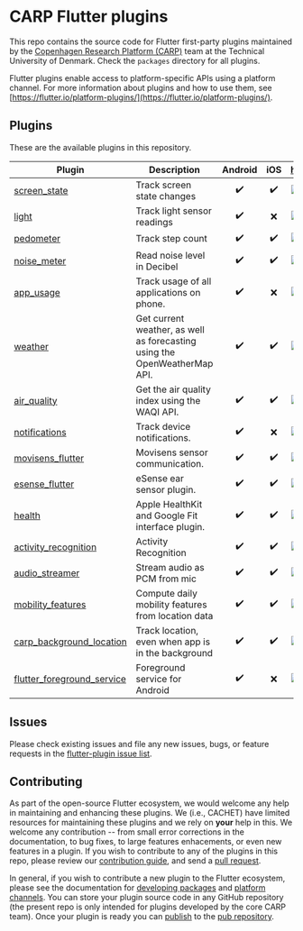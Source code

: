 # CARP Flutter plugins

This repo contains the source code for Flutter first-party plugins maintained by the [Copenhagen Research Platform (CARP)](http://www.carp.dk/) team at the Technical University of Denmark.
Check the `packages` directory for all plugins.

Flutter plugins enable access to platform-specific APIs using a platform channel. 
For more information about plugins and how to use them, see
[https://flutter.io/platform-plugins/](https://flutter.io/platform-plugins/).

## Plugins
These are the available plugins in this repository.

| Plugin | Description | Android | iOS |    http://pub.dev/    | 
|--------|-------------|:-------:|:---:|:---------:|
| [screen_state](./packages/screen_state) | Track screen state changes | ✔️ | ✔️ | [![pub package](https://img.shields.io/pub/v/screen_state.svg)](https://pub.dartlang.org/packages/screen_state) |
| [light](./packages/light) | Track light sensor readings | ✔️ | ❌ |  [![pub package](https://img.shields.io/pub/v/light.svg)](https://pub.dartlang.org/packages/light) |
| [pedometer](./packages/pedometer) | Track step count |  ✔️ | ✔️ | [![pub package](https://img.shields.io/pub/v/pedometer.svg)](https://pub.dartlang.org/packages/pedometer) |
| [noise_meter](./packages/noise_meter) | Read noise level in Decibel | ✔️ | ✔️  | [![pub package](https://img.shields.io/pub/v/noise_meter.svg)](https://pub.dartlang.org/packages/noise_meter) |
| [app_usage](./packages/app_usage) | Track usage of all applications on phone. | ✔️ | ❌  | [![pub package](https://img.shields.io/pub/v/app_usage.svg)](https://pub.dartlang.org/packages/app_usage) |
| [weather](./packages/weather) | Get current weather, as well as forecasting using the OpenWeatherMap API. | ✔️ | ✔️  | [![pub package](https://img.shields.io/pub/v/weather.svg)](https://pub.dartlang.org/packages/weather) |
| [air_quality](./packages/air_quality) | Get the air quality index using the WAQI API. | ✔️ | ✔️  | [![pub package](https://img.shields.io/pub/v/air_quality.svg)](https://pub.dartlang.org/packages/air_quality) |
| [notifications](./packages/notifications) | Track device notifications. | ✔️ | ❌  | [![pub package](https://img.shields.io/pub/v/notifications.svg)](https://pub.dartlang.org/packages/notifications) |
| [movisens_flutter](./packages/movisens_flutter) | Movisens sensor communication. | ✔️ | ✔️  | [![pub package](https://img.shields.io/pub/v/movisens_flutter.svg)](https://pub.dartlang.org/packages/movisens_flutter) |
| [esense_flutter](./packages/esense_flutter) | eSense ear sensor plugin. | ✔️ | ✔️  | [![pub package](https://img.shields.io/pub/v/esense_flutter.svg)](https://pub.dartlang.org/packages/esense_flutter) |
| [health](./packages/health) | Apple HealthKit and Google Fit interface plugin. | ✔️ | ✔️  | [![pub package](https://img.shields.io/pub/v/health.svg)](https://pub.dartlang.org/packages/health) |
| [activity_recognition](./packages/activity_recognition_flutter) | Activity Recognition | ✔️ | ✔️  | [![pub package](https://img.shields.io/pub/v/activity_recognition_flutter.svg)](https://pub.dartlang.org/packages/activity_recognition_flutter) |
| [audio_streamer](./packages/audio_streamer) | Stream audio as PCM from mic| ✔️ | ✔️  | [![pub package](https://img.shields.io/pub/v/audio_streamer.svg)](https://pub.dartlang.org/packages/audio_streamer) |
| [mobility_features](./packages/mobility_features) | Compute daily mobility features from location data | ✔️ | ✔️  | [![pub package](https://img.shields.io/pub/v/mobility_features.svg)](https://pub.dartlang.org/packages/mobility_features) |
| [carp_background_location](./packages/carp_background_location) | Track location, even when app is in the background | ✔️ | ✔️  | [![pub package](https://img.shields.io/pub/v/carp_background_location.svg)](https://pub.dartlang.org/packages/carp_background_location) |
| [flutter_foreground_service](./packages/flutter_foreground_service) | Foreground service for Android | ✔️ | ❌  | [![pub package](https://img.shields.io/pub/v/flutter_foreground_service.svg)](https://pub.dartlang.org/packages/flutter_foreground_service) |

## Issues

Please check existing issues and file any new issues, bugs, or feature requests in the [flutter-plugin issue list](https://github.com/cph-cachet/flutter-plugins/issues).

## Contributing

As part of the open-source Flutter ecosystem, we would welcome any help in maintaining and enhancing these plugins. 
We (i.e., CACHET) have limited resources for maintaining these plugins and we rely on **your** help in this.
We welcome any contribution -- from small error corrections in the documentation, to bug fixes, to large features enhacements, or even new features in a plugin.
If you wish to contribute to any of the plugins in this repo,
please review our [contribution guide](https://github.com/cph-cachet/flutter-plugins/CONTRIBUTING.md),
and send a [pull request](https://github.com/cph-cachet/flutter-plugins/pulls).


In general, if you wish to contribute a new plugin to the Flutter ecosystem, please
see the documentation for [developing packages](https://flutter.io/developing-packages/) and
[platform channels](https://flutter.io/platform-channels/). You can store
your plugin source code in any GitHub repository (the present repo is only
intended for plugins developed by the core CARP team). Once your plugin
is ready you can [publish](https://flutter.io/developing-packages/#publish)
to the [pub repository](https://pub.dartlang.org/).

